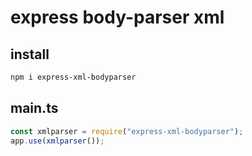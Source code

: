 # express body-parser xml

## install

```sh
npm i express-xml-bodyparser
```

## main.ts

```ts
const xmlparser = require("express-xml-bodyparser");
app.use(xmlparser());
```
